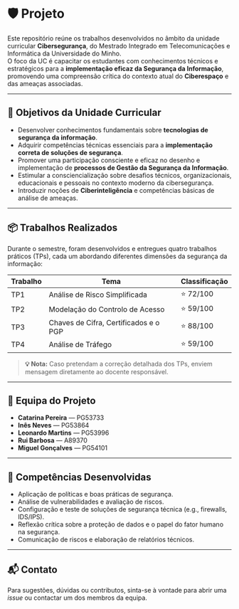 # 🛡️ Projeto

Este repositório reúne os trabalhos desenvolvidos no âmbito da unidade curricular **Cibersegurança**, do Mestrado Integrado em Telecomunicações e Informática da Universidade do Minho.  
O foco da UC é capacitar os estudantes com conhecimentos técnicos e estratégicos para a **implementação eficaz da Segurança da Informação**, promovendo uma compreensão crítica do contexto atual do **Ciberespaço** e das ameaças associadas.

---

## 🎯 Objetivos da Unidade Curricular

- Desenvolver conhecimentos fundamentais sobre **tecnologias de segurança da informação**.
- Adquirir competências técnicas essenciais para a **implementação correta de soluções de segurança**.
- Promover uma participação consciente e eficaz no desenho e implementação de **processos de Gestão da Segurança da Informação**.
- Estimular a consciencialização sobre desafios técnicos, organizacionais, educacionais e pessoais no contexto moderno da cibersegurança.
- Introduzir noções de **Ciberinteligência** e competências básicas de análise de ameaças.

---

## 📦 Trabalhos Realizados

Durante o semestre, foram desenvolvidos e entregues quatro trabalhos práticos (TPs), cada um abordando diferentes dimensões da segurança da informação:

| Trabalho | Tema                            | Classificação |
|----------|----------------------------------|---------------|
| TP1      |  Análise de Risco Simplificada | ⭐ 72/100      |
| TP2      | Modelação do Controlo de Acesso | ⭐ 59/100      |
| TP3      | Chaves de Cifra, Certificados e o PGP | ⭐ 88/100      |
| TP4      | Análise de Tráfego | ⭐ 59/100      |

> **💡 Nota:** Caso pretendam a correção detalhada dos TPs, enviem mensagem diretamente ao docente responsável.

---

## 👥 Equipa do Projeto

- **Catarina Pereira** — PG53733  
- **Inês Neves** — PG53864  
- **Leonardo Martins** — PG53996  
- **Rui Barbosa** — A89370  
- **Miguel Gonçalves** — PG54101  

---

## 🧠 Competências Desenvolvidas

- Aplicação de políticas e boas práticas de segurança.
- Análise de vulnerabilidades e avaliação de riscos.
- Configuração e teste de soluções de segurança técnica (e.g., firewalls, IDS/IPS).
- Reflexão crítica sobre a proteção de dados e o papel do fator humano na segurança.
- Comunicação de riscos e elaboração de relatórios técnicos.

---

## 📬 Contato

Para sugestões, dúvidas ou contributos, sinta-se à vontade para abrir uma *issue* ou contactar um dos membros da equipa.

